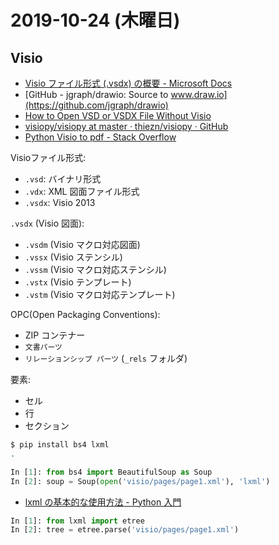 # 2019-10-24 (木曜日)

## Visio

- [Visio ファイル形式 (.vsdx) の概要 - Microsoft Docs](https://docs.microsoft.com/ja-jp/office/client-developer/visio/introduction-to-the-visio-file-formatvsdx)
- [GitHub - jgraph/drawio: Source to www.draw.io](https://github.com/jgraph/drawio)
- [How to Open VSD or VSDX File Without Visio](https://www.bettertechtips.com/how-to/open-vsd-file-without-visio/)
- [visiopy/visiopy at master · thiezn/visiopy · GitHub](https://github.com/thiezn/visiopy/tree/master/visiopy)
- [Python Visio to pdf - Stack Overflow](https://stackoverflow.com/questions/23534073/python-visio-to-pdf)

Visioファイル形式:

- `.vsd`: バイナリ形式
- `.vdx`: XML 図面ファイル形式
- `.vsdx`: Visio 2013

`.vsdx` (Visio 図面):

- `.vsdm` (Visio マクロ対応図面)
- `.vssx` (Visio ステンシル)
- `.vssm` (Visio マクロ対応ステンシル)
- `.vstx` (Visio テンプレート)
- `.vstm` (Visio マクロ対応テンプレート)

OPC(Open Packaging Conventions):

- ZIP コンテナー
- `文書パーツ`
- `リレーションシップ パーツ` (`_rels` フォルダ)

要素:

- セル
- 行
- セクション

~~~bash
$ pip install bs4 lxml
.
~~~

~~~py
In [1]: from bs4 import BeautifulSoup as Soup
In [2]: soup = Soup(open('visio/pages/page1.xml'), 'lxml')
~~~

- [lxml の基本的な使用方法 - Python 入門](https://python.keicode.com/advanced/xml-lxml-1.php)

~~~py
In [1]: from lxml import etree
In [2]: tree = etree.parse('visio/pages/page1.xml')
~~~
